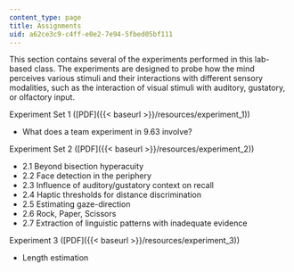 ```yaml
---
content_type: page
title: Assignments
uid: a62ce3c9-c4ff-e0e2-7e94-5fbed05bf111
---
```


This section contains several of the experiments performed in this lab-based class. The experiments are designed to probe how the mind perceives various stimuli and their interactions with different sensory modalities, such as the interaction of visual stimuli with auditory, gustatory, or olfactory input.

Experiment Set 1 ([PDF]({{< baseurl >}}/resources/experiment_1))

*   What does a team experiment in 9.63 involve?

Experiment Set 2 ([PDF]({{< baseurl >}}/resources/experiment_2))

*   2.1 Beyond bisection hyperacuity
*   2.2 Face detection in the periphery
*   2.3 Influence of auditory/gustatory context on recall
*   2.4 Haptic thresholds for distance discrimination
*   2.5 Estimating gaze-direction
*   2.6 Rock, Paper, Scissors
*   2.7 Extraction of linguistic patterns with inadequate evidence

Experiment 3 ([PDF]({{< baseurl >}}/resources/experiment_3))

*   Length estimation